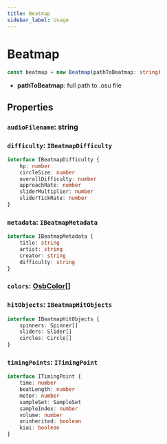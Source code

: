 ```yaml
---
title: Beatmap
sidebar_label: Usage
---
```


# Beatmap

```typescript
const beatmap = new Beatmap(pathToBeatmap: string)
```
- **pathToBeatmap**: full path to .osu file

## Properties
### `audioFilename`: string

### `difficulty`: `IBeatmapDifficulty`
```typescript
interface IBeatmapDifficulty {
	hp: number
	circleSize: number
	overallDifficulty: number
	approachRate: number
	sliderMultiplier: number
	sliderTickRate: number
}
```

### `metadata`: `IBeatmapMetadata`
```typescript
interface IBeatmapMetadata {
	title: string
	artist: string
	creator: string
	difficulty: string
}
```

### `colors`: [OsbColor](/docs/api/core/utils#osbcolor)[]

### `hitObjects`: `IBeatmapHitObjects`
```typescript
interface IBeatmapHitObjects {
	spinners: Spinner[]
	sliders: Slider[]
	circles: Circle[]
}
```

### `timingPoints`: `ITimingPoint`
```typescript
interface ITimingPoint {
	time: number
	beatLength: number
	meter: number
	sampleSet: SampleSet
	sampleIndex: number
	volume: number
	uninherited: boolean
	kiai: boolean
}
```

